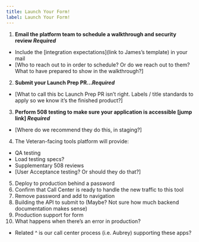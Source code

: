 ```yaml
---
title: Launch Your Form!
label: Launch Your Form!
---
```


1. **Email the platform team to schedule a walkthrough and security review *Required***
  - Include the [integration expectations](link to James’s template) in your mail
  - [Who to reach out to in order to schedule? Or do we reach out to them? What to have prepared to show in the walkthrough?]
2. **Submit your Launch Prep PR…*Required***
  - [What to call this bc Launch Prep PR isn’t right. Labels / title standards to apply so we know it’s the finished product?]
3. **Perform 508 testing to make sure your application is accessible [jump link] *Required***
  - [Where do we recommend they do this, in staging?]
4. The Veteran-facing tools platform will provide:
  - QA testing
  - Load testing specs?
  - Supplementary 508 reviews
  - [User Acceptance testing? Or should they do that?]
5. Deploy to production behind a password
6. Confirm that Call Center is ready to handle the new traffic to this tool
7. Remove password and add to navigation
8. Building the API to submit to (Maybe? Not sure how much backend documentation makes sense)
9. Production support for form
10. What happens when there’s an error in production?
  - Related ^ is our call center process (i.e. Aubrey) supporting these apps?
